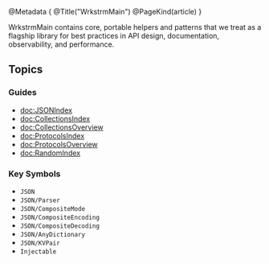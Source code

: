 @Metadata {
@Title("WrkstrmMain")
@PageKind(article)
}

WrkstrmMain contains core, portable helpers and patterns that we treat as a flagship library for best practices in API design, documentation, observability, and performance.

## Topics

### Guides

- <doc:JSONIndex>
- <doc:CollectionsIndex>
- <doc:CollectionsOverview>
- <doc:ProtocolsIndex>
- <doc:ProtocolsOverview>
- <doc:RandomIndex>

### Key Symbols

- `JSON`
- `JSON/Parser`
- `JSON/CompositeMode`
- `JSON/CompositeEncoding`
- `JSON/CompositeDecoding`
- `JSON/AnyDictionary`
- `JSON/KVPair`
- `Injectable`
